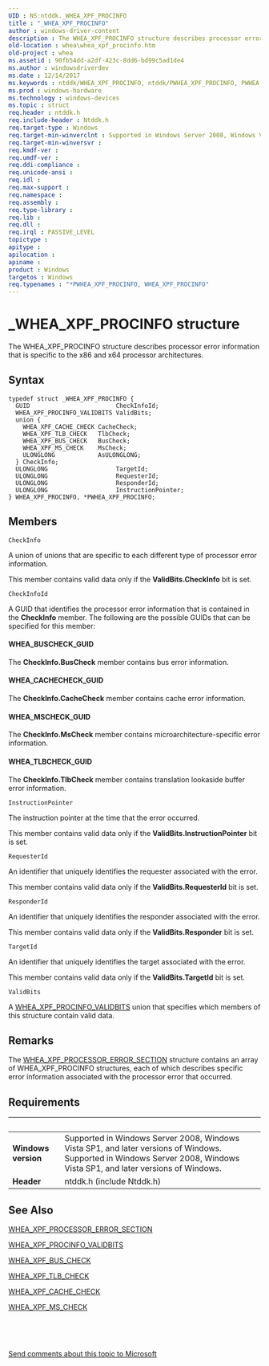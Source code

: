 ```yaml
---
UID : NS:ntddk._WHEA_XPF_PROCINFO
title : "_WHEA_XPF_PROCINFO"
author : windows-driver-content
description : The WHEA_XPF_PROCINFO structure describes processor error information that is specific to the x86 and x64 processor architectures.
old-location : whea\whea_xpf_procinfo.htm
old-project : whea
ms.assetid : 90fb54dd-a2df-423c-8dd6-bd99c5ad1de4
ms.author : windowsdriverdev
ms.date : 12/14/2017
ms.keywords : ntddk/WHEA_XPF_PROCINFO, ntddk/PWHEA_XPF_PROCINFO, PWHEA_XPF_PROCINFO, WHEA_XPF_PROCINFO structure [WHEA Drivers and Applications], PWHEA_XPF_PROCINFO structure pointer [WHEA Drivers and Applications], WHEA_XPF_PROCINFO, _WHEA_XPF_PROCINFO, *PWHEA_XPF_PROCINFO, whearef_adb42f7c-687b-47ef-b3fe-312ef995e5c5.xml, whea.whea_xpf_procinfo
ms.prod : windows-hardware
ms.technology : windows-devices
ms.topic : struct
req.header : ntddk.h
req.include-header : Ntddk.h
req.target-type : Windows
req.target-min-winverclnt : Supported in Windows Server 2008, Windows Vista SP1, and later versions of Windows.
req.target-min-winversvr : 
req.kmdf-ver : 
req.umdf-ver : 
req.ddi-compliance : 
req.unicode-ansi : 
req.idl : 
req.max-support : 
req.namespace : 
req.assembly : 
req.type-library : 
req.lib : 
req.dll : 
req.irql : PASSIVE_LEVEL
topictype : 
apitype : 
apilocation : 
apiname : 
product : Windows
targetos : Windows
req.typenames : "*PWHEA_XPF_PROCINFO, WHEA_XPF_PROCINFO"
---
```


# _WHEA_XPF_PROCINFO structure
The WHEA_XPF_PROCINFO structure describes processor error information that is specific to the x86 and x64 processor architectures.

## Syntax
````
typedef struct _WHEA_XPF_PROCINFO {
  GUID                        CheckInfoId;
  WHEA_XPF_PROCINFO_VALIDBITS ValidBits;
  union {
    WHEA_XPF_CACHE_CHECK CacheCheck;
    WHEA_XPF_TLB_CHECK   TlbCheck;
    WHEA_XPF_BUS_CHECK   BusCheck;
    WHEA_XPF_MS_CHECK    MsCheck;
    ULONGLONG            AsULONGLONG;
  } CheckInfo;
  ULONGLONG                   TargetId;
  ULONGLONG                   RequesterId;
  ULONGLONG                   ResponderId;
  ULONGLONG                   InstructionPointer;
} WHEA_XPF_PROCINFO, *PWHEA_XPF_PROCINFO;
````

## Members


`CheckInfo`

A union of unions that are specific to each different type of processor error information.

This member contains valid data only if the <b>ValidBits.CheckInfo</b> bit is set.

`CheckInfoId`

A GUID that identifies the processor error information that is contained in the <b>CheckInfo</b> member. The following are the possible GUIDs that can be specified for this member:




#### WHEA_BUSCHECK_GUID

The <b>CheckInfo.BusCheck</b> member contains bus error information.


#### WHEA_CACHECHECK_GUID

The <b>CheckInfo.CacheCheck</b> member contains cache error information.


#### WHEA_MSCHECK_GUID

The <b>CheckInfo.MsCheck</b> member contains microarchitecture-specific error information.


#### WHEA_TLBCHECK_GUID

The <b>CheckInfo.TlbCheck</b> member contains translation lookaside buffer error information.

`InstructionPointer`

The instruction pointer at the time that the error occurred.

This member contains valid data only if the <b>ValidBits.InstructionPointer</b> bit is set.

`RequesterId`

An identifier that uniquely identifies the requester associated with the error.

This member contains valid data only if the <b>ValidBits.RequesterId</b> bit is set.

`ResponderId`

An identifier that uniquely identifies the responder associated with the error.

This member contains valid data only if the <b>ValidBits.Responder</b> bit is set.

`TargetId`

An identifier that uniquely identifies the target associated with the error.

This member contains valid data only if the <b>ValidBits.TargetId</b> bit is set.

`ValidBits`

A <a href="..\ntddk\ns-ntddk-_whea_xpf_procinfo_validbits.md">WHEA_XPF_PROCINFO_VALIDBITS</a> union that specifies which members of this structure contain valid data.

## Remarks
The <a href="..\ntddk\ns-ntddk-whea_xpf_processor_error_section.md">WHEA_XPF_PROCESSOR_ERROR_SECTION</a> structure contains an array of WHEA_XPF_PROCINFO structures, each of which describes specific error information associated with the processor error that occurred.

## Requirements
| &nbsp; | &nbsp; |
| ---- |:---- |
| **Windows version** | Supported in Windows Server 2008, Windows Vista SP1, and later versions of Windows. Supported in Windows Server 2008, Windows Vista SP1, and later versions of Windows. |
| **Header** | ntddk.h (include Ntddk.h) |

## See Also

<a href="..\ntddk\ns-ntddk-whea_xpf_processor_error_section.md">WHEA_XPF_PROCESSOR_ERROR_SECTION</a>

<a href="..\ntddk\ns-ntddk-_whea_xpf_procinfo_validbits.md">WHEA_XPF_PROCINFO_VALIDBITS</a>

<a href="..\ntddk\ns-ntddk-_whea_xpf_bus_check.md">WHEA_XPF_BUS_CHECK</a>

<a href="..\ntddk\ns-ntddk-_whea_xpf_tlb_check.md">WHEA_XPF_TLB_CHECK</a>

<a href="..\ntddk\ns-ntddk-_whea_xpf_cache_check.md">WHEA_XPF_CACHE_CHECK</a>

<a href="..\ntddk\ns-ntddk-_whea_xpf_ms_check.md">WHEA_XPF_MS_CHECK</a>

 

 

<a href="mailto:wsddocfb@microsoft.com?subject=Documentation%20feedback [whea\whea]:%20WHEA_XPF_PROCINFO structure%20 RELEASE:%20(12/14/2017)&amp;body=%0A%0APRIVACY STATEMENT%0A%0AWe use your feedback to improve the documentation. We don't use your email address for any other purpose, and we'll remove your email address from our system after the issue that you're reporting is fixed. While we're working to fix this issue, we might send you an email message to ask for more info. Later, we might also send you an email message to let you know that we've addressed your feedback.%0A%0AFor more info about Microsoft's privacy policy, see http://privacy.microsoft.com/en-us/default.aspx." title="Send comments about this topic to Microsoft">Send comments about this topic to Microsoft</a>
